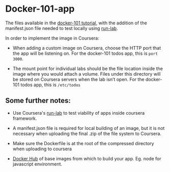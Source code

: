 # Docker-101-app

The files available in the [docker-101 tutorial](https://www.docker.com/101-tutorial), with the addition of the manifest.json file needed to test locally using [run-lab](https://github.com/coursera/coursera-labs).

In order to implement the image in Coursera:

 - When adding a custom image on Coursera, choose the HTTP port that the app will be listening on. For the docker-101 todos app, this is `port 3000`.
 
 - The mount point for individual labs should be the file location inside the image where you would attach a volume. Files under this directory will be stored on Coursera servers when the lab isn’t open. For the docker-101 todos app, this is `/etc/todos`

## Some further notes:

 - Use Coursera's [run-lab](https://github.com/coursera/coursera-labs) to test viability of apps inside coursera framework. 

 - A manifest.json file is required for local building of an image, but it is not necessary when uploading the final .zip of the file system to Coursera.

 - Make sure the Dockerfile is at the root of the compressed directory when uploading to coursera

 - [Docker Hub](https://hub.docker.com/search?q=&type=image) of base images from which to build your app. Eg. node for javascript environment.
